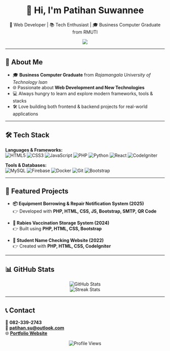 <h1 align="center">👋 Hi, I'm Patihan Suwannee</h1>

<p align="center">
  🚀 Web Developer | 📚 Tech Enthusiast | 🎓 Business Computer Graduate from RMUTI
</p>

<p align="center">
  <img src="https://readme-typing-svg.herokuapp.com?color=F7971E&size=26&center=true&vCenter=true&width=600&lines=Fullstack+Web+Developer;Passionate+about+Building+and+Learning;Business+Computer+Graduate+from+RMUTI" />
</p>

---

## 📖 About Me  

- 🎓 **Business Computer Graduate** from *Rajamangala University of Technology Isan*  
- 🌐 Passionate about **Web Development and New Technologies**  
- 💻 Always hungry to learn and explore modern frameworks, tools & stacks  
- 🛠️ Love building both frontend & backend projects for real-world applications  

---

## 🛠️ Tech Stack  

**Languages & Frameworks:**  
![HTML5](https://img.shields.io/badge/HTML5-E34F26?style=flat-square&logo=html5&logoColor=white)
![CSS3](https://img.shields.io/badge/CSS3-1572B6?style=flat-square&logo=css3)
![JavaScript](https://img.shields.io/badge/JavaScript-F7DF1E?style=flat-square&logo=javascript&logoColor=black)
![PHP](https://img.shields.io/badge/PHP-777BB4?style=flat-square&logo=php)
![Python](https://img.shields.io/badge/Python-3776AB?style=flat-square&logo=python)
![React](https://img.shields.io/badge/React-61DAFB?style=flat-square&logo=react)
![CodeIgniter](https://img.shields.io/badge/CodeIgniter-EF4223?style=flat-square&logo=codeigniter)

**Tools & Databases:**  
![MySQL](https://img.shields.io/badge/MySQL-4479A1?style=flat-square&logo=mysql)
![Firebase](https://img.shields.io/badge/Firebase-FFCA28?style=flat-square&logo=firebase)
![Docker](https://img.shields.io/badge/Docker-2496ED?style=flat-square&logo=docker)
![Git](https://img.shields.io/badge/Git-F05032?style=flat-square&logo=git)
![Bootstrap](https://img.shields.io/badge/Bootstrap-563D7C?style=flat-square&logo=bootstrap)

---

## 📌 Featured Projects  

- **📦 Equipment Borrowing & Repair Notification System (2025)**  
  👉 Developed with **PHP, HTML, CSS, JS, Bootstrap, SMTP, QR Code**

- **💉 Rabies Vaccination Storage System (2024)**  
  👉 Built using **PHP, HTML, CSS, Bootstrap**

- **📝 Student Name Checking Website (2022)**  
  👉 Created with **PHP, HTML, CSS, CodeIgniter**

---

## 📊 GitHub Stats  

<p align="center">
  <img src="https://github-readme-stats.vercel.app/api?username=patihan23&show_icons=true&theme=radical" alt="GitHub Stats" />
  <br>
  <img src="https://github-readme-streak-stats.herokuapp.com?user=patihan23&theme=radical&hide_border=false" alt="Streak Stats" />
</p>

---

## 📞 Contact  

📱 **082-339-2743**  
📧 **[patihan.su@outlook.com](mailto:patihan.su@outlook.com)**  
🌐 **[Portfolio Website](http://www.patihan-space.wuaze.com)**  

<p align="center">
  <img src="https://komarev.com/ghpvc/?username=patihan23&label=Profile%20views&color=0e75b6&style=flat" alt="Profile Views" />
</p>
